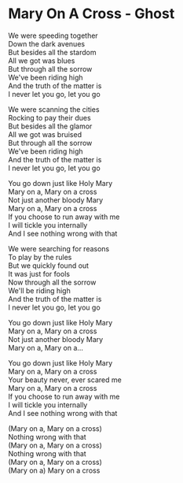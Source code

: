 # Mary On A Cross - Ghost

We were speeding together\
Down the dark avenues\
But besides all the stardom\
All we got was blues\
But through all the sorrow\
We've been riding high\
And the truth of the matter is\
I never let you go, let you go

We were scanning the cities\
Rocking to pay their dues\
But besides all the glamor\
All we got was bruised\
But through all the sorrow\
We've been riding high\
And the truth of the matter is\
I never let you go, let you go

You go down just like Holy Mary\
Mary on a, Mary on a cross\
Not just another bloody Mary\
Mary on a, Mary on a cross\
If you choose to run away with me\
I will tickle you internally\
And I see nothing wrong with that

We were searching for reasons\
To play by the rules\
But we quickly found out\
It was just for fools\
Now through all the sorrow\
We'll be riding high\
And the truth of the matter is\
I never let you go, let you go

You go down just like Holy Mary\
Mary on a, Mary on a cross\
Not just another bloody Mary\
Mary on a, Mary on a...

You go down just like Holy Mary\
Mary on a, Mary on a cross\
Your beauty never, ever scared me\
Mary on a, Mary on a cross\
If you choose to run away with me\
I will tickle you internally\
And I see nothing wrong with that

(Mary on a, Mary on a cross)\
Nothing wrong with that\
(Mary on a, Mary on a cross)\
Nothing wrong with that\
(Mary on a, Mary on a cross)\
(Mary on a) Mary on a cross